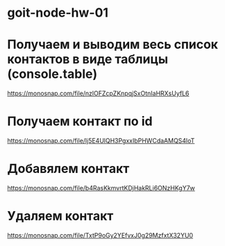 # goit-node-hw-01

# Получаем и выводим весь список контактов в виде таблицы (console.table)
https://monosnap.com/file/nzlOFZcpZKnpqjSxOtnIaHRXsUyfL6

# Получаем контакт по id
https://monosnap.com/file/lj5E4UlQH3PgxxIbPHWCdaAMQS4loT

# Добавялем контакт
https://monosnap.com/file/b4RasKkmvrtKDjHakRLi6ONzHKgY7w

# Удаляем контакт
https://monosnap.com/file/TxtP9oGy2YEfvxJ0g29MzfxtX32YU0
